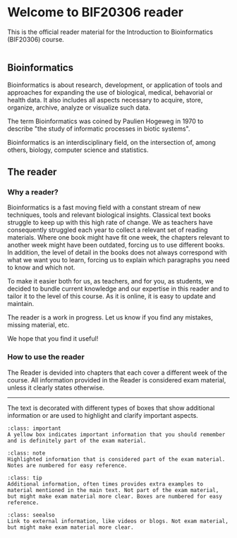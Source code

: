 # Welcome to BIF20306 reader

This is the official reader material for the Introduction to Bioinformatics (BIF20306) course.


```{tableofcontents}

```
## Bioinformatics

Bioinformatics is about research, development, or application of tools and
approaches for expanding the use of biological, medical, behavorial or health
data. It also includes all aspects necessary to acquire, store, organize, archive, analyze or visualize such data.

The term Bioinformatics was coined by Paulien Hogeweg in 1970 to describe "the study of informatic processes in biotic systems". 

Bioinformatics is an interdisciplinary field, on the intersection of, among others, biology, computer science and statistics. 


## The reader

### Why a reader?

Bioinformatics is a fast moving field with a constant stream of new techniques, tools and relevant biological insights. Classical text books struggle to keep up with this high rate of change. We as teachers have consequently struggled each year to collect a relevant set of reading materials. Where one book might have fit one week, the chapters relevant to another week might have been outdated, forcing us to use different books. In addition, the level of detail in the books does not always correspond with what we want you to learn, forcing us to explain which paragraphs you need to know and which not. 

To make it easier both for us, as teachers, and for you, as students, we decided to bundle current knowledge and our expertise in this reader and to tailor it to the level of this course. As it is online, it is easy to update and maintain.

The reader is a work in progress.
Let us know if you find any mistakes, missing material, etc.

We hope that you find it useful!

### How to use the reader

The Reader is devided into chapters that each cover a different week of the course. All information provided in the Reader is considered exam material, unless it clearly states otherwise.

---

The text is decorated with different types of boxes that show additional information or are used to highlight and clarify important aspects.

```{admonition} Important information
:class: important
A yellow box indicates important information that you should remember and is definitely part of the exam material.
```

```{admonition} Note 1: Noteworthy information
:class: note
Highlighted information that is considered part of the exam material. Notes are numbered for easy reference.
```

```{admonition} Box 1: Additional information
:class: tip
Additional information, often times provides extra examples to material mentioned in the main text. Not part of the exam material, but might make exam material more clear. Boxes are numbered for easy reference.
```

```{admonition} See also
:class: seealso
Link to external information, like videos or blogs. Not exam material, but might make exam material more clear.
```